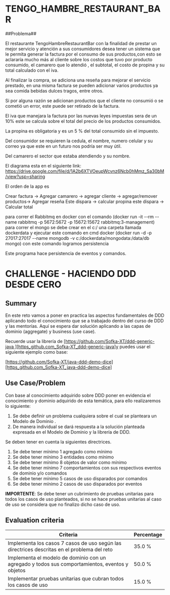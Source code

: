 # TENGO_HAMBRE_RESTAURANT_BAR

##Problema##

El restaurante TengoHambreRestaurantBar con la finalidad de prestar un mejor servicio y atención a sus consumidores desea tener un sistema que le permita generar la factura por el consumo de sus productos,con esto se aclararía mucho más al cliente sobre los costos que tuvo por producto consumido, el camarero que lo atendió , el subtotal, el costo de propina y su total calculado con el iva.

Al finalizar la compra, se adiciona una reseña para mejorar el servicio prestado, en una misma factura se pueden adicionar varios productos ya sea comida bebidas dulces tragos, entre otros.

Si por alguna razón se adicionan productos que el cliente no consumió o se cometió un error, este puede ser retirado de la factura.

El iva que manejara la factura por las nuevas leyes impuestas sera de un 10% este se calcula sobre el total del precio de los productos consumidos.

La propina es obligatoria y es un 5 % del total consumido sin el impuesto.

Del consumidor se requieren la cedula, el nombre, numero celular y su correo ya que este en un futuro nos podría ser muy útil.

Del camarero el sector que estaba atendiendo y su nombre.

El diagrama esta en el siguiente link: https://drive.google.com/file/d/1A2b6XTVOeupWcvnz6Ncb0hMmz_Sa30bM/view?usp=sharing

El orden de la app es 

Crear factura -> Agregar camarero -> agregar cliente -> agregar/remover productos->
Agregar reseña Este dispara -> calcular propina este dispara -> Calcular total

para correr el Rabbitmq en docker con el comando (docker run -it --rm --name rabbitmq -p 5672:5672 -p 15672:15672 rabbitmq:3-management)
para correr el mongo se debe crear en el c:/ una carpeta llamada dockerdata y ejecutar este comando en cmd
docker (docker run -d -p 27017:27017 --name mongodb -v c:/dockerdata/mongodata:/data/db mongo) con este comando logramos persistencia

Este programa hace persistencia de eventos y comandos.


# CHALLENGE - HACIENDO DDD DESDE CERO #

## Summary ##

En este reto vamos a poner en practica las aspectos fundamentales de DDD aplicando todo el conocimiento que se a trabajado dentro del curso de DDD y las mentorías. Aquí se espera dar solución aplicando a las capas de dominio (aggregate) y business (use case).

  


Recuerde usar la librería de [https://github.com/Sofka-XT/ddd-generic-java ][https_github.com_Sofka-XT_ddd-generic-java]y puedes usar el siguiente ejemplo como base:

[https://github.com/Sofka-XT/java-ddd-demo-dice][https_github.com_Sofka-XT_java-ddd-demo-dice]

## Use Case/Problem ##

Con base al conocimiento adquirido sobre DDD poner en evidencia el conocimiento y dominio adquirido de esta temática, para ello realizaremos lo siguiente:

1.  Se debe definir un problema cualquiera sobre el cual se planteara un Modelo de Dominio .
2.  De manera individual se dará respuesta a la solución planteada expresada en el Modelo de Dominio y la librería de DDD.

  


Se deben tener en cuenta la siguientes directrices.

1.  Se debe tener mínimo 1 agregado como mínimo
2.  Se debe tener mínimo 3 entidades como mínimo
3.  Se debe tener mínimo 8 objetos de valor como mínimo
4.  Se debe tener mínimo 7 comportamientos con sus respectivos eventos de dominio y/o comandos
5.  Se debe tener mínimo 5 casos de uso disparados por comandos
6.  Se debe tener mínimo 2 casos de uso disparados por eventos

  


  


**IMPORTENTE**\: Se debe tener un cubrimiento de pruebas unitarias para todos los casos de uso planteados, si no se hace pruebas unitarias al caso de uso se considera que no finalizo dicho caso de uso.

## Evaluation criteria ##

| Criteria                                                                                       | Percentage |
| ---------------------------------------------------------------------------------------------- | ---------- |
| Implementa los casos 7 casos de uso según las directrices descritas en el problema del reto    | 35.0 %     |
| Implementa el modelo de dominio con un agregado y todos sus comportamientos, eventos y objetos | 50.0 %     |
| Implementar pruebas unitarias que cubran todos los casos de uso                                | 15.0 %     |


[https_github.com_Sofka-XT_ddd-generic-java]: https://github.com/Sofka-XT/ddd-generic-java
[https_github.com_Sofka-XT_java-ddd-demo-dice]: https://github.com/Sofka-XT/java-ddd-demo-dice
